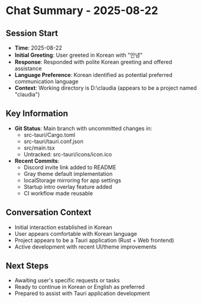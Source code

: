 # Chat Summary - 2025-08-22

## Session Start
- **Time**: 2025-08-22
- **Initial Greeting**: User greeted in Korean with "안녕"
- **Response**: Responded with polite Korean greeting and offered assistance
- **Language Preference**: Korean identified as potential preferred communication language
- **Context**: Working directory is D:\claudia (appears to be a project named "claudia")

## Key Information
- **Git Status**: Main branch with uncommitted changes in:
  - src-tauri/Cargo.toml
  - src-tauri/tauri.conf.json
  - src/main.tsx
  - Untracked: src-tauri/icons/icon.ico
- **Recent Commits**: 
  - Discord invite link added to README
  - Gray theme default implementation
  - localStorage mirroring for app settings
  - Startup intro overlay feature added
  - CI workflow made reusable

## Conversation Context
- Initial interaction established in Korean
- User appears comfortable with Korean language
- Project appears to be a Tauri application (Rust + Web frontend)
- Active development with recent UI/theme improvements

## Next Steps
- Awaiting user's specific requests or tasks
- Ready to continue in Korean or English as preferred
- Prepared to assist with Tauri application development